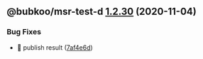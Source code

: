 ## @bubkoo/msr-test-d [1.2.30](https://github.com/bubkoo/monorepo-semantic-release/compare/@bubkoo/msr-test-d@1.2.29...@bubkoo/msr-test-d@1.2.30) (2020-11-04)


### Bug Fixes

* 🐛 publish result ([7af4e6d](https://github.com/bubkoo/monorepo-semantic-release/commit/7af4e6d67050ab70313ba0ed69999abf7f79bd49))
